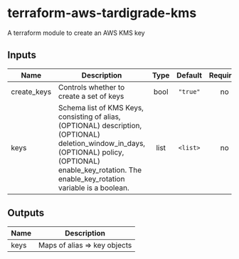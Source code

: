 # terraform-aws-tardigrade-kms

A terraform module to create an AWS KMS key

## Inputs

| Name | Description | Type | Default | Required |
|------|-------------|:----:|:-----:|:-----:|
| create\_keys | Controls whether to create a set of keys | bool | `"true"` | no |
| keys | Schema list of KMS Keys, consisting of alias, \(OPTIONAL\) description, \(OPTIONAL\) deletion\_window\_in\_days, \(OPTIONAL\) policy, \(OPTIONAL\) enable\_key\_rotation. The enable\_key\_rotation variable is a boolean. | list | `<list>` | no |

## Outputs

| Name | Description |
|------|-------------|
| keys | Maps of alias => key objects |

